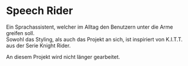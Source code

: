 # Speech Rider
Ein Sprachassistent, welcher im Alltag den Benutzern unter die Arme greifen soll.<br>
Sowohl das Styling, als auch das Projekt an sich, ist inspiriert von K.I.T.T. aus der Serie Knight Rider.

An diesem Projekt wird nicht länger gearbeitet.
